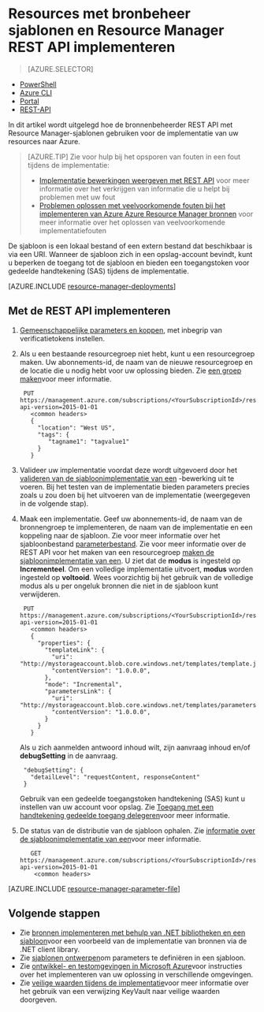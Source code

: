 <properties
   pageTitle="Resources met een sjabloon en REST API implementeren | Microsoft Azure"
   description="Azure Resource Manager en Resource Manager REST API gebruiken een bronnen naar Azure implementeren. De resources worden gedefinieerd in een sjabloon Resource Manager."
   services="azure-resource-manager"
   documentationCenter="na"
   authors="tfitzmac"
   manager="timlt"
   editor="tysonn"/>

<tags
   ms.service="azure-resource-manager"
   ms.devlang="na"
   ms.topic="article"
   ms.tgt_pltfrm="na"
   ms.workload="na"
   ms.date="07/11/2016"
   ms.author="tomfitz"/>

# <a name="deploy-resources-with-resource-manager-templates-and-resource-manager-rest-api"></a>Resources met bronbeheer sjablonen en Resource Manager REST API implementeren

> [AZURE.SELECTOR]
- [PowerShell](resource-group-template-deploy.md)
- [Azure CLI](resource-group-template-deploy-cli.md)
- [Portal](resource-group-template-deploy-portal.md)
- [REST-API](resource-group-template-deploy-rest.md)

In dit artikel wordt uitgelegd hoe de bronnenbeheerder REST API met Resource Manager-sjablonen gebruiken voor de implementatie van uw resources naar Azure.  

> [AZURE.TIP] Zie voor hulp bij het opsporen van fouten in een fout tijdens de implementatie:
>
> - [Implementatie bewerkingen weergeven met REST API](resource-manager-troubleshoot-deployments-rest.md) voor meer informatie over het verkrijgen van informatie die u helpt bij problemen met uw fout
> - [Problemen oplossen met veelvoorkomende fouten bij het implementeren van Azure Azure Resource Manager bronnen](resource-manager-common-deployment-errors.md) voor meer informatie over het oplossen van veelvoorkomende implementatiefouten

De sjabloon is een lokaal bestand of een extern bestand dat beschikbaar is via een URI. Wanneer de sjabloon zich in een opslag-account bevindt, kunt u beperken de toegang tot de sjabloon en bieden een toegangstoken voor gedeelde handtekening (SAS) tijdens de implementatie.

[AZURE.INCLUDE [resource-manager-deployments](../includes/resource-manager-deployments.md)]

## <a name="deploy-with-the-rest-api"></a>Met de REST API implementeren
1. [Gemeenschappelijke parameters en koppen](https://msdn.microsoft.com/library/azure/8d088ecc-26eb-42e9-8acc-fe929ed33563#bk_common), met inbegrip van verificatietokens instellen.
2. Als u een bestaande resourcegroep niet hebt, kunt u een resourcegroep maken. Uw abonnements-id, de naam van de nieuwe resourcegroep en de locatie die u nodig hebt voor uw oplossing bieden. Zie [een groep maken](https://msdn.microsoft.com/library/azure/dn790525.aspx)voor meer informatie.

        PUT https://management.azure.com/subscriptions/<YourSubscriptionId>/resourcegroups/<YourResourceGroupName>?api-version=2015-01-01
          <common headers>
          {
            "location": "West US",
            "tags": {
               "tagname1": "tagvalue1"
            }
          }
   
3. Valideer uw implementatie voordat deze wordt uitgevoerd door het [valideren van de sjabloonimplementatie van een](https://msdn.microsoft.com/library/azure/dn790547.aspx) -bewerking uit te voeren. Bij het testen van de implementatie bieden parameters precies zoals u zou doen bij het uitvoeren van de implementatie (weergegeven in de volgende stap).

3. Maak een implementatie. Geef uw abonnements-id, de naam van de bronnengroep te implementeren, de naam van de implementatie en een koppeling naar de sjabloon. Zie voor meer informatie over het sjabloonbestand [parameterbestand](#parameter-file). Zie voor meer informatie over de REST API voor het maken van een resourcegroep [maken de sjabloonimplementatie van een](https://msdn.microsoft.com/library/azure/dn790564.aspx). U ziet dat de **modus** is ingesteld op **Incrementeel**. Om een volledige implementatie uitvoert, **modus** worden ingesteld op **voltooid**. Wees voorzichtig bij het gebruik van de volledige modus als u per ongeluk bronnen die niet in de sjabloon kunt verwijderen.
    
        PUT https://management.azure.com/subscriptions/<YourSubscriptionId>/resourcegroups/<YourResourceGroupName>/providers/Microsoft.Resources/deployments/<YourDeploymentName>?api-version=2015-01-01
          <common headers>
          {
            "properties": {
              "templateLink": {
                "uri": "http://mystorageaccount.blob.core.windows.net/templates/template.json",
                "contentVersion": "1.0.0.0",
              },
              "mode": "Incremental",
              "parametersLink": {
                "uri": "http://mystorageaccount.blob.core.windows.net/templates/parameters.json",
                "contentVersion": "1.0.0.0",
              }
            }
          }
   
      Als u zich aanmelden antwoord inhoud wilt, zijn aanvraag inhoud en/of **debugSetting** in de aanvraag.

        "debugSetting": {
          "detailLevel": "requestContent, responseContent"
        }

      Gebruik van een gedeelde toegangstoken handtekening (SAS) kunt u instellen van uw account voor opslag. Zie [Toegang met een handtekening gedeelde toegang delegeren](https://msdn.microsoft.com/library/ee395415.aspx)voor meer informatie.

4. De status van de distributie van de sjabloon ophalen. Zie [informatie over de sjabloonimplementatie van een](https://msdn.microsoft.com/library/azure/dn790565.aspx)voor meer informatie.

          GET https://management.azure.com/subscriptions/<YourSubscriptionId>/resourcegroups/<YourResourceGroupName>/providers/Microsoft.Resources/deployments/<YourDeploymentName>?api-version=2015-01-01
           <common headers>

[AZURE.INCLUDE [resource-manager-parameter-file](../includes/resource-manager-parameter-file.md)]

## <a name="next-steps"></a>Volgende stappen
- Zie [bronnen implementeren met behulp van .NET bibliotheken en een sjabloon](virtual-machines/virtual-machines-windows-csharp-template.md)voor een voorbeeld van de implementatie van bronnen via de .NET client library.
- Zie [sjablonen ontwerpen](resource-group-authoring-templates.md#parameters)om parameters te definiëren in een sjabloon.
- Zie [ontwikkel- en testomgevingen in Microsoft Azure](solution-dev-test-environments.md)voor instructies over het implementeren van uw oplossing in verschillende omgevingen.
- Zie [veilige waarden tijdens de implementatie](resource-manager-keyvault-parameter.md)voor meer informatie over het gebruik van een verwijzing KeyVault naar veilige waarden doorgeven.
